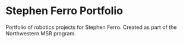 # Stephen Ferro Portfolio
Portfolio of robotics projects for Stephen Ferro.
Created as part of the Northwestern MSR program.
